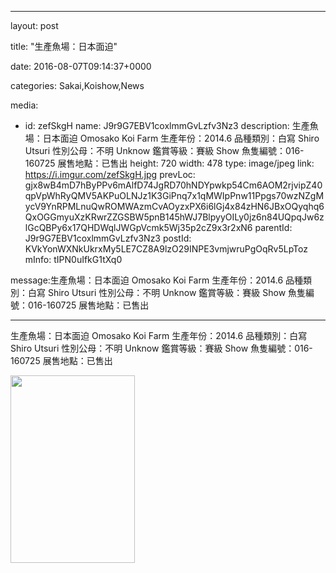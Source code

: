 
--- 

layout: post 

title: "生產魚場：日本面迫" 

date: 2016-08-07T09:14:37+0000 

categories: Sakai,Koishow,News 

media:
  - id: zefSkgH
    name: J9r9G7EBV1coxlmmGvLzfv3Nz3
    description: 生產魚場：日本面迫 Omosako Koi Farm
生產年份：2014.6
品種類別：白寫 Shiro Utsuri
性別公母：不明 Unknow
鑑賞等級：賽級 Show
魚隻編號：016-160725
展售地點：已售出
    height: 720
    width: 478
    type: image/jpeg
    link: https://i.imgur.com/zefSkgH.jpg
    prevLoc: gjx8wB4mD7hByPPv6mAlfD74JgRD70hNDYpwkp54Cm6AOM2rjvipZ40qpVpWhRyQMV5AKPuOLNJz1K3GiPnq7x1qMWIpPnw11Ppgs70wzNZgMycV9YnRPMLnuQwROMWAzmCvAOyzxPX6i6lGj4x84zHN6JBxOQyqhq6QxOGGmyuXzKRwrZZGSBW5pnB145hWJ7BlpyyOILy0jz6n84UQpqJw6zlGcQBPy6x17QHDWqlJWGpVcmk5Wj35p2cZ9x3r2xN6
    parentId: J9r9G7EBV1coxlmmGvLzfv3Nz3
    postId: KVkYonWXNkUkrxMy5LE7CZ8A9lzO29INPE3vmjwruPgOqRv5LpToz
    mInfo: tIPN0uIfkG1tXq0

message:生產魚場：日本面迫 Omosako Koi Farm
生產年份：2014.6
品種類別：白寫 Shiro Utsuri
性別公母：不明 Unknow
鑑賞等級：賽級 Show
魚隻編號：016-160725
展售地點：已售出


--- 


生產魚場：日本面迫 Omosako Koi Farm
生產年份：2014.6
品種類別：白寫 Shiro Utsuri
性別公母：不明 Unknow
鑑賞等級：賽級 Show
魚隻編號：016-160725
展售地點：已售出


<a href="https://i.imgur.com/zefSkgH.jpg"><img src="https://i.imgur.com/zefSkgH.jpg" height=300 width=199 /></a> 
 

